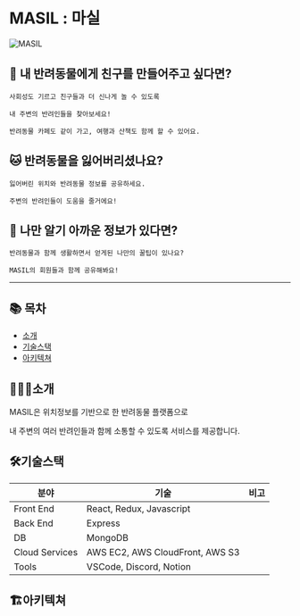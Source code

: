 # MASIL : 마실

![MASIL](https://user-images.githubusercontent.com/67153175/136932266-bd3dbfe4-8d5f-4cc9-965d-1cdad79a63b6.png)

## 🐶 내 반려동물에게 친구를 만들어주고 싶다면?
```
사회성도 기르고 친구들과 더 신나게 놀 수 있도록

내 주변의 반려인들을 찾아보세요!

반려동물 카페도 같이 가고, 여행과 산책도 함께 할 수 있어요.
```

## 🐱 반려동물을 잃어버리셨나요?
```
잃어버린 위치와 반려동물 정보를 공유하세요.

주변의 반려인들이 도움을 줄거에요!
```

## 🐰 나만 알기 아까운 정보가 있다면?
```
반려동물과 함께 생활하면서 얻게된 나만의 꿀팁이 있나요?

MASIL의 회원들과 함께 공유해봐요!
```

----



## 📚 목차
+ [소개](#소개)
+ [기술스택](#기술스택)
+ [아키텍쳐](#아키텍쳐)


## 🙋🏻‍♂️소개
MASIL은 위치정보를 기반으로 한 반려동물 플랫폼으로 

내 주변의 여러 반려인들과 함께 소통할 수 있도록 서비스를 제공합니다.

## 🛠기술스택
|분야|기술|비고|
|------|---|---|
|Front End|React, Redux, Javascript||
|Back End|Express||
|DB|MongoDB||
|Cloud Services|AWS EC2, AWS CloudFront, AWS S3||
|Tools|VSCode, Discord, Notion||



## 🏗아키텍쳐
